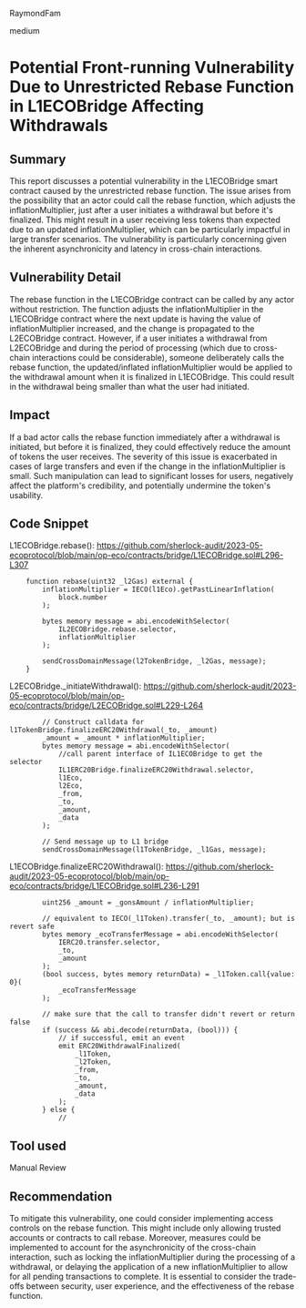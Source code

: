 RaymondFam

medium

# Potential Front-running Vulnerability Due to Unrestricted Rebase Function in L1ECOBridge Affecting Withdrawals

## Summary
This report discusses a potential vulnerability in the L1ECOBridge smart contract caused by the unrestricted rebase function. The issue arises from the possibility that an actor could call the rebase function, which adjusts the inflationMultiplier, just after a user initiates a withdrawal but before it's finalized. This might result in a user receiving less tokens than expected due to an updated inflationMultiplier, which can be particularly impactful in large transfer scenarios. The vulnerability is particularly concerning given the inherent asynchronicity and latency in cross-chain interactions.

## Vulnerability Detail
The rebase function in the L1ECOBridge contract can be called by any actor without restriction. The function adjusts the inflationMultiplier in the L1ECOBridge contract where the next update is having the value of inflationMultiplier increased, and the change is propagated to the L2ECOBridge contract. However, if a user initiates a withdrawal from L2ECOBridge and during the period of processing (which due to cross-chain interactions could be considerable), someone deliberately calls the rebase function, the updated/inflated inflationMultiplier would be applied to the withdrawal amount when it is finalized in L1ECOBridge. This could result in the withdrawal being smaller than what the user had initiated.

## Impact
If a bad actor calls the rebase function immediately after a withdrawal is initiated, but before it is finalized, they could effectively reduce the amount of tokens the user receives. The severity of this issue is exacerbated in cases of large transfers and even if the change in the inflationMultiplier is small. Such manipulation can lead to significant losses for users, negatively affect the platform's credibility, and potentially undermine the token's usability.

## Code Snippet
L1ECOBridge.rebase():
https://github.com/sherlock-audit/2023-05-ecoprotocol/blob/main/op-eco/contracts/bridge/L1ECOBridge.sol#L296-L307

```solidity
    function rebase(uint32 _l2Gas) external {
        inflationMultiplier = IECO(l1Eco).getPastLinearInflation(
            block.number
        );

        bytes memory message = abi.encodeWithSelector(
            IL2ECOBridge.rebase.selector,
            inflationMultiplier
        );

        sendCrossDomainMessage(l2TokenBridge, _l2Gas, message);
    }
```

L2ECOBridge._initiateWithdrawal():
https://github.com/sherlock-audit/2023-05-ecoprotocol/blob/main/op-eco/contracts/bridge/L2ECOBridge.sol#L229-L264

```solidity
        // Construct calldata for l1TokenBridge.finalizeERC20Withdrawal(_to, _amount)
        _amount = _amount * inflationMultiplier;
        bytes memory message = abi.encodeWithSelector(
            //call parent interface of IL1ECOBridge to get the selector
            IL1ERC20Bridge.finalizeERC20Withdrawal.selector,
            l1Eco,
            l2Eco,
            _from,
            _to,
            _amount,
            _data
        );

        // Send message up to L1 bridge
        sendCrossDomainMessage(l1TokenBridge, _l1Gas, message);
```
L1ECOBridge.finalizeERC20Withdrawal():
https://github.com/sherlock-audit/2023-05-ecoprotocol/blob/main/op-eco/contracts/bridge/L1ECOBridge.sol#L236-L291

```solidity
        uint256 _amount = _gonsAmount / inflationMultiplier;

        // equivalent to IECO(_l1Token).transfer(_to, _amount); but is revert safe
        bytes memory _ecoTransferMessage = abi.encodeWithSelector(
            IERC20.transfer.selector,
            _to,
            _amount
        );
        (bool success, bytes memory returnData) = _l1Token.call{value: 0}(
            _ecoTransferMessage
        );

        // make sure that the call to transfer didn't revert or return false
        if (success && abi.decode(returnData, (bool))) {
            // if successful, emit an event
            emit ERC20WithdrawalFinalized(
                _l1Token,
                _l2Token,
                _from,
                _to,
                _amount,
                _data
            );
        } else {
            // 
```
## Tool used

Manual Review

## Recommendation
To mitigate this vulnerability, one could consider implementing access controls on the rebase function. This might include only allowing trusted accounts or contracts to call rebase. Moreover, measures could be implemented to account for the asynchronicity of the cross-chain interaction, such as locking the inflationMultiplier during the processing of a withdrawal, or delaying the application of a new inflationMultiplier to allow for all pending transactions to complete. It is essential to consider the trade-offs between security, user experience, and the effectiveness of the rebase function.